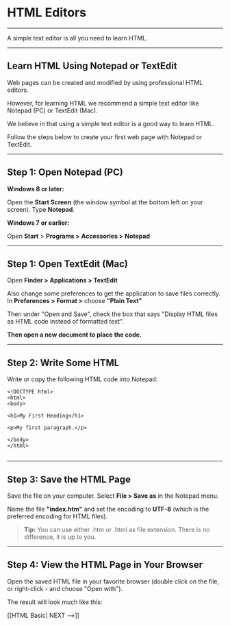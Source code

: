 # HTML Editors
___

A simple text editor is all you need to learn HTML.

<hr>

## Learn HTML Using Notepad or TextEdit

Web pages can be created and modified by using professional HTML editors.

However, for learning HTML we recommend a simple text editor like Notepad (PC) or TextEdit (Mac).

We believe in that using a simple text editor is a good way to learn HTML.

Follow the steps below to create your first web page with Notepad or TextEdit.

<hr>

## Step 1: Open Notepad (PC)

**Windows 8 or later:**

Open the **Start Screen** (the window symbol at the bottom left on your screen). Type **Notepad**.

**Windows 7 or earlier:**

Open **Start** > **Programs >** **Accessories >** **Notepad**

<hr>

## Step 1: Open TextEdit (Mac)

Open **Finder > Applications > TextEdit**

Also change some preferences to get the application to save files correctly. In **Preferences > Format >** choose **"Plain Text"**

Then under "Open and Save", check the box that says "Display HTML files as HTML code instead of formatted text".

**Then open a new document to place the code.**

<hr>

## Step 2: Write Some HTML

Write or copy the following HTML code into Notepad:
```
<!DOCTYPE html>  
<html>  
<body>  
  
<h1>My First Heading</h1>  
  
<p>My first paragraph.</p>  
  
</body>  
</html>
```
<img src="https://github.com/ItsAshishSingh/HTML-Tutorial/blob/main/Attachements/img_notepad.png" alt="">

<hr>

## Step 3: Save the HTML Page

Save the file on your computer. Select **File > Save as** in the Notepad menu.

Name the file **"index.htm"** and set the encoding to **UTF-8** (which is the preferred encoding for HTML files).
<img src="https://github.com/ItsAshishSingh/HTML-Tutorial/blob/main/Attachements/img_saveas.png" alt="">

>**Tip:** You can use either .htm or .html as file extension. There is no difference, it is up to you.

<hr>

## Step 4: View the HTML Page in Your Browser

Open the saved HTML file in your favorite browser (double click on the file, or right-click - and choose "Open with").

The result will look much like this:
<img src="https://github.com/ItsAshishSingh/HTML-Tutorial/blob/main/Attachements/img_chrome (1).png" alt="">

[[HTML Basic| NEXT -->]]
